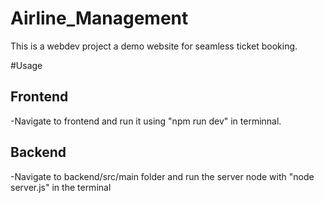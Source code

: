 # Airline_Management
This is a webdev project a demo website for seamless ticket booking.

#Usage
## Frontend
-Navigate to frontend and run it using "npm run dev" in terminnal.
## Backend
-Navigate to backend/src/main folder and run the server node with "node server.js" in the terminal
